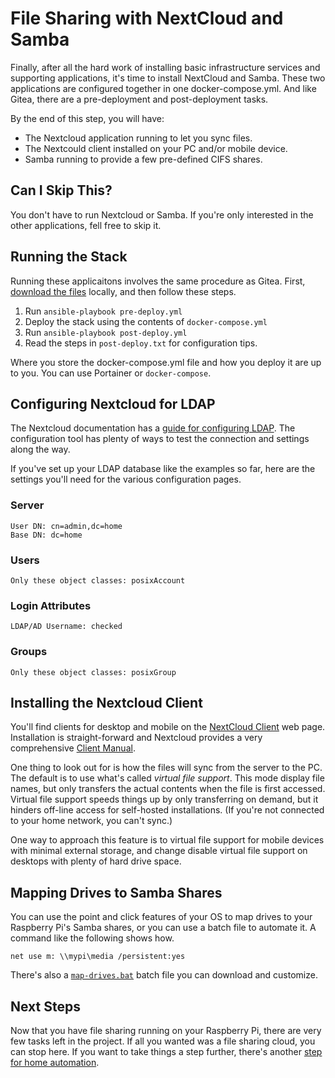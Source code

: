 # File Sharing with NextCloud and Samba
Finally, after all the hard work of installing basic infrastructure services and supporting applications, it's time to install NextCloud and Samba. These two applications are configured together in one docker-compose.yml. And like Gitea, there are a pre-deployment and post-deployment tasks.

By the end of this step, you will have:
* The Nextcloud application running to let you sync files.
* The Nextcould client installed on your PC and/or mobile device.
* Samba running to provide a few pre-defined CIFS shares.

## Can I Skip This?
You don't have to run Nextcloud or Samba. If you're only interested in the other applications, fell free to skip it.

## Running the Stack
Running these applicaitons involves the same procedure as Gitea. First, [download the files](https://github.com/DavesCodeMusings/CloudPi/blob/main/file-sharing/) locally, and then follow these steps.

1. Run `ansible-playbook pre-deploy.yml`
2. Deploy the stack using the contents of `docker-compose.yml`
3. Run `ansible-playbook post-deploy.yml`
4. Read the steps in `post-deploy.txt` for configuration tips.

Where you store the docker-compose.yml file and how you deploy it are up to you. You can use Portainer or `docker-compose`.

## Configuring Nextcloud for LDAP
The Nextcloud documentation has a [guide for configuring LDAP](https://docs.nextcloud.com/server/latest/admin_manual/configuration_user/user_auth_ldap.html). The configuration tool has plenty of ways to test the connection and settings along the way.

If you've set up your LDAP database like the examples so far, here are the settings you'll need for the various configuration pages.

### Server
```
User DN: cn=admin,dc=home
Base DN: dc=home
```

### Users
```
Only these object classes: posixAccount
```

### Login Attributes
```
LDAP/AD Username: checked
```

### Groups
```
Only these object classes: posixGroup
```

## Installing the Nextcloud Client
You'll find clients for desktop and mobile on the [NextCloud Client](https://nextcloud.com/clients/) web page. Installation is straight-forward and Nextcloud provides a very comprehensive [Client Manual](https://docs.nextcloud.com/desktop).

One thing to look out for is how the files will sync from the server to the PC. The default is to use what's called _virtual file support_. This mode display file names, but only transfers the actual contents when the file is first accessed. Virtual file support speeds things up by only transferring on demand, but it hinders off-line access for self-hosted installations. (If you're not connected to your home network, you can't sync.)

One way to approach this feature is to virtual file support for mobile devices with minimal external storage, and change disable virtual file support on desktops with plenty of hard drive space.

## Mapping Drives to Samba Shares
You can use the point and click features of your OS to map drives to your Raspberry Pi's Samba shares, or you can use a batch file to automate it. A command like the following shows how.

```
net use m: \\mypi\media /persistent:yes
```

There's also a [`map-drives.bat`](https://github.com/DavesCodeMusings/CloudPi/blob/main/file-sharing/map-drives.bat) batch file you can download and customize.

## Next Steps
Now that you have file sharing running on your Raspberry Pi, there are very few tasks left in the project. If all you wanted was a file sharing cloud, you can stop here. If you want to take things a step further, there's another [step for home automation](run-home-automation.md).
